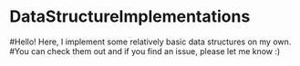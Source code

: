 # DataStructureImplementations

#Hello! Here, I implement some relatively basic data structures on my own.
#You can check them out and if you find an issue, please let me know :)
